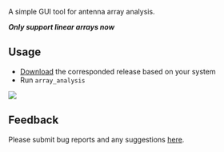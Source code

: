 A simple GUI tool for antenna array analysis.

***Only support linear arrays now*** 

## Usage

- [Download](https://github.com/rookiepeng/antenna-array-analysis/releases) the corresponded release based on your system
- Run ```array_analysis```

![](https://github.com/rookiepeng/antenna-array-analysis/raw/master/docs/aaa_v0.1.gif)

## Feedback

Please submit bug reports and any suggestions [here](https://github.com/rookiepeng/antenna-array-analysis/issues).

